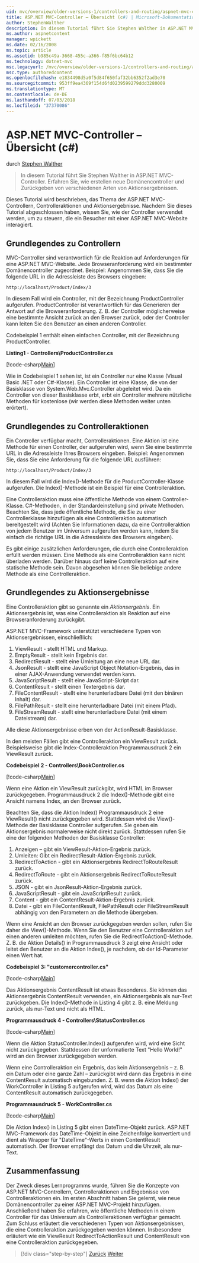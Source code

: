 ```yaml
---
uid: mvc/overview/older-versions-1/controllers-and-routing/aspnet-mvc-controllers-overview-cs
title: ASP.NET MVC-Controller – Übersicht (c#) | Microsoft-Dokumentation
author: StephenWalther
description: In diesem Tutorial führt Sie Stephen Walther in ASP.NET MVC-Controller. Erfahren Sie, wie erstellen neue Domänencontroller und Zurückgeben von verschiedenen Arten von Aktion Res...
ms.author: aspnetcontent
manager: wpickett
ms.date: 02/16/2008
ms.topic: article
ms.assetid: b985c49a-3668-455c-a366-f85f6bc64b12
ms.technology: dotnet-mvc
msc.legacyurl: /mvc/overview/older-versions-1/controllers-and-routing/aspnet-mvc-controllers-overview-cs
msc.type: authoredcontent
ms.openlocfilehash: e1834498d5a0f5d84f650faf32bb6352f2ad3e70
ms.sourcegitcommit: 953ff9ea4369f154d6fd0239599279ddd3280009
ms.translationtype: MT
ms.contentlocale: de-DE
ms.lasthandoff: 07/03/2018
ms.locfileid: "37370086"
---
```

<a name="aspnet-mvc-controller-overview-c"></a>ASP.NET MVC-Controller – Übersicht (c#)
====================
durch [Stephen Walther](https://github.com/StephenWalther)

> In diesem Tutorial führt Sie Stephen Walther in ASP.NET MVC-Controller. Erfahren Sie, wie erstellen neue Domänencontroller und Zurückgeben von verschiedenen Arten von Aktionsergebnissen.


Dieses Tutorial wird beschrieben, das Thema der ASP.NET MVC-Controllern, Controlleraktionen und Aktionsergebnisse. Nachdem Sie dieses Tutorial abgeschlossen haben, wissen Sie, wie der Controller verwendet werden, um zu steuern, die ein Besucher mit einer ASP.NET MVC-Website interagiert.

## <a name="understanding-controllers"></a>Grundlegendes zu Controllern

MVC-Controller sind verantwortlich für die Reaktion auf Anforderungen für eine ASP.NET MVC-Website. Jede Browseranforderung wird ein bestimmter Domänencontroller zugeordnet. Beispiel: Angenommen Sie, dass Sie die folgende URL in die Adressleiste des Browsers eingeben:

`http://localhost/Product/Index/3`

In diesem Fall wird ein Controller, mit der Bezeichnung ProductController aufgerufen. ProductController ist verantwortlich für das Generieren der Antwort auf die Browseranforderung. Z. B. der Controller möglicherweise eine bestimmte Ansicht zurück an den Browser zurück, oder der Controller kann leiten Sie den Benutzer an einen anderen Controller.

Codebeispiel 1 enthält einen einfachen Controller, mit der Bezeichnung ProductController.

**Listing1 - Controllers\ProductController.cs**

[!code-csharp[Main](aspnet-mvc-controllers-overview-cs/samples/sample1.cs)]

Wie in Codebeispiel 1 sehen ist, ist ein Controller nur eine Klasse (Visual Basic .NET oder C#-Klasse). Ein Controller ist eine Klasse, die von der Basisklasse von System.Web.Mvc.Controller abgeleitet wird. Da ein Controller von dieser Basisklasse erbt, erbt ein Controller mehrere nützliche Methoden für kostenlose (wir werden diese Methoden weiter unten erörtert).

## <a name="understanding-controller-actions"></a>Grundlegendes zu Controlleraktionen

Ein Controller verfügbar macht, Controlleraktionen. Eine Aktion ist eine Methode für einen Controller, der aufgerufen wird, wenn Sie eine bestimmte URL in die Adressleiste Ihres Browsers eingeben. Beispiel: Angenommen Sie, dass Sie eine Anforderung für die folgende URL ausführen:

`http://localhost/Product/Index/3`

In diesem Fall wird die Index()-Methode für die ProductController-Klasse aufgerufen. Die Index()-Methode ist ein Beispiel für eine Controlleraktion.

Eine Controlleraktion muss eine öffentliche Methode von einem Controller-Klasse. C#-Methoden, in der Standardeinstellung sind private Methoden. Beachten Sie, dass jede öffentliche Methode, die Sie zu einer Controllerklasse hinzufügen als eine Controlleraktion automatisch bereitgestellt wird (Achten Sie Informationen dazu, da eine Controlleraktion von jedem Benutzer im Universum aufgerufen werden kann, indem Sie einfach die richtige URL in die Adressleiste des Browsers eingeben).

Es gibt einige zusätzlichen Anforderungen, die durch eine Controlleraktion erfüllt werden müssen. Eine Methode als eine Controlleraktion kann nicht überladen werden. Darüber hinaus darf keine Controlleraktion auf eine statische Methode sein. Davon abgesehen können Sie beliebige andere Methode als eine Controlleraktion.

## <a name="understanding-action-results"></a>Grundlegendes zu Aktionsergebnisse

Eine Controlleraktion gibt so genannte ein *Aktionsergebnis*. Ein Aktionsergebnis ist, was eine Controlleraktion als Reaktion auf eine Browseranforderung zurückgibt.

ASP.NET MVC-Framework unterstützt verschiedene Typen von Aktionsergebnissen, einschließlich:

1. ViewResult - stellt HTML und Markup.
2. EmptyResult - stellt kein Ergebnis dar.
3. RedirectResult - stellt eine Umleitung an eine neue URL dar.
4. JsonResult - stellt eine JavaScript Object Notation-Ergebnis, das in einer AJAX-Anwendung verwendet werden kann.
5. JavaScriptResult - stellt eine JavaScript-Skript dar.
6. ContentResult - stellt einen Textergebnis dar.
7. FileContentResult - stellt eine herunterladbare Datei (mit den binären Inhalt) dar.
8. FilePathResult - stellt eine herunterladbare Datei (mit einem Pfad).
9. FileStreamResult - stellt eine herunterladbare Datei (mit einem Dateistream) dar.

Alle diese Aktionsergebnisse erben von der ActionResult-Basisklasse.

In den meisten Fällen gibt eine Controlleraktion ein ViewResult zurück. Beispielsweise gibt die Index-Controlleraktion Programmausdruck 2 ein ViewResult zurück.

**Codebeispiel 2 - Controllers\BookController.cs**

[!code-csharp[Main](aspnet-mvc-controllers-overview-cs/samples/sample2.cs)]

Wenn eine Aktion ein ViewResult zurückgibt, wird HTML im Browser zurückgegeben. Programmausdruck 2 die Index()-Methode gibt eine Ansicht namens Index, an den Browser zurück.

Beachten Sie, dass die Aktion Index() Programmausdruck 2 eine ViewResult() nicht zurückgegeben wird. Stattdessen wird die View()-Methode der Basisklasse Controller aufgerufen. Sie geben ein Aktionsergebnis normalerweise nicht direkt zurück. Stattdessen rufen Sie eine der folgenden Methoden der Basisklasse Controller:

1. Anzeigen – gibt ein ViewResult-Aktion-Ergebnis zurück.
2. Umleiten: Gibt ein RedirectResult-Aktion-Ergebnis zurück.
3. RedirectToAction - gibt ein Aktionsergebnis RedirectToRouteResult zurück.
4. RedirectToRoute - gibt ein Aktionsergebnis RedirectToRouteResult zurück.
5. JSON - gibt ein JsonResult-Aktion-Ergebnis zurück.
6. JavaScriptResult - gibt ein JavaScriptResult zurück.
7. Content - gibt ein ContentResult-Aktion-Ergebnis zurück.
8. Datei - gibt ein FileContentResult, FilePathResult oder FileStreamResult abhängig von den Parametern an die Methode übergeben.

Wenn eine Ansicht an den Browser zurückgegeben werden sollen, rufen Sie daher die View()-Methode. Wenn Sie den Benutzer eine Controlleraktion auf einen anderen umleiten möchten, rufen Sie die RedirectToAction()-Methode. Z. B. die Aktion Details() in Programmausdruck 3 zeigt eine Ansicht oder leitet den Benutzer an die Aktion Index(), je nachdem, ob der Id-Parameter einen Wert hat.

**Codebeispiel 3: "customercontroller.cs"**

[!code-csharp[Main](aspnet-mvc-controllers-overview-cs/samples/sample3.cs)]

Das Aktionsergebnis ContentResult ist etwas Besonderes. Sie können das Aktionsergebnis ContentResult verwenden, ein Aktionsergebnis als nur-Text zurückgeben. Die Index()-Methode in Listing 4 gibt z. B. eine Meldung zurück, als nur-Text und nicht als HTML.

**Programmausdruck 4 - Controllers\StatusController.cs**

[!code-csharp[Main](aspnet-mvc-controllers-overview-cs/samples/sample4.cs)]

Wenn die Aktion StatusController.Index() aufgerufen wird, wird eine Sicht nicht zurückgegeben. Stattdessen der unformatierte Text "Hello World!" wird an den Browser zurückgegeben werden.

Wenn eine Controlleraktion ein Ergebnis, das kein Aktionsergebnis – z. B. ein Datum oder eine ganze Zahl – zurückgibt wird dann das Ergebnis in eine ContentResult automatisch eingebunden. Z. B. wenn die Aktion Index() der WorkController in Listing 5 aufgerufen wird, wird das Datum als eine ContentResult automatisch zurückgegeben.

**Programmausdruck 5 - WorkController.cs**

[!code-csharp[Main](aspnet-mvc-controllers-overview-cs/samples/sample5.cs)]

Die Aktion Index() in Listing 5 gibt einen DateTime-Objekt zurück. ASP.NET MVC-Framework das DateTime-Objekt in eine Zeichenfolge konvertiert und dient als Wrapper für "DateTime"-Werts in einen ContentResult automatisch. Der Browser empfängt das Datum und die Uhrzeit, als nur-Text.

## <a name="summary"></a>Zusammenfassung

Der Zweck dieses Lernprogramms wurde, führen Sie die Konzepte von ASP.NET MVC-Controllern, Controlleraktionen und Ergebnisse von Controlleraktionen ein. Im ersten Abschnitt haben Sie gelernt, wie neue Domänencontroller zu einer ASP.NET MVC-Projekt hinzufügen. Anschließend haben Sie erfahren, wie öffentliche Methoden in einem Controller für das Universum als Controlleraktionen verfügbar gemacht. Zum Schluss erläutert die verschiedenen Typen von Aktionsergebnissen, die eine Controlleraktion zurückgegeben werden können. Insbesondere erläutert wie ein ViewResult RedirectToActionResult und ContentResult von eine Controlleraktion zurückgegeben.

> [!div class="step-by-step"]
> [Zurück](creating-an-action-vb.md)
> [Weiter](creating-custom-routes-cs.md)
